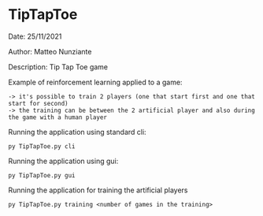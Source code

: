 # TipTapToe


Date: 25/11/2021

Author: Matteo Nunziante

Description: Tip Tap Toe game

Example of reinforcement learning applied to a game:

    -> it's possible to train 2 players (one that start first and one that start for second)
    -> the training can be between the 2 artificial player and also during the game with a human player

Running the application using standard cli:

    py TipTapToe.py cli

Running the application using gui:

    py TipTapToe.py gui

Running the application for training the artificial players

    py TipTapToe.py training <number of games in the training>

